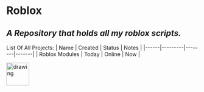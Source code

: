# Roblox
*A Repository that holds all my roblox scripts.*
------
List Of All Projects:
| Name | Created | Status | Notes |
|------|---------|--------|-------|
| Roblox Modules | Today | Online | Now |

<img src="https://i.waifu.pics/dgH6CzF.jpg" alt="drawing" width="60"/>
